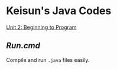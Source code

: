 # Keisun's Java Codes

[Unit 2: Beginning to Program](Unit2)

## *Run.cmd*

Compile and run `.java` files easily.
